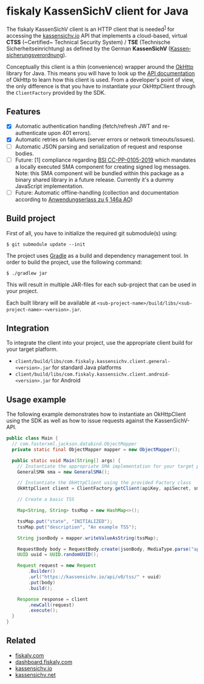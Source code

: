 # fiskaly KassenSichV client for Java

The fiskaly KassenSichV client is an HTTP client that is needed<sup>[1](#fn1)</sup> for accessing the [kassensichv.io](https://kassensichv.io) API that implements a cloud-based, virtual **CTSS** (~Certified~ Technical Security System) / **TSE** (Technische Sicherheitseinrichtung) as defined by the German **KassenSichV** ([Kassen­sich­er­ungsver­ord­nung](https://www.bundesfinanzministerium.de/Content/DE/Downloads/Gesetze/2017-10-06-KassenSichV.pdf)).

Conceptually this client is a thin (convenience) wrapper around the [OkHttp](https://square.github.io/okhttp)
library for Java. This means you will have to look up the
[API documentation](https://square.github.io/okhttp/) of OkHttp to learn 
how this client is used. From a developer's point of view, the only difference
is that you have to instantiate your OkHttpClient through the ```ClientFactory``` provided by the SDK.

## Features

- [X] Automatic authentication handling (fetch/refresh JWT and re-authenticate upon 401 errors).
- [X] Automatic retries on failures (server errors or network timeouts/issues).
- [ ] Automatic JSON parsing and serialization of request and response bodies.
- [ ] Future: [<a name="fn1">1</a>] compliance regarding [BSI CC-PP-0105-2019](https://www.bsi.bund.de/SharedDocs/Downloads/DE/BSI/Zertifizierung/Reporte/ReportePP/pp0105b_pdf.pdf?__blob=publicationFile&v=7) which mandates a locally executed SMA component for creating signed log messages. Note: this SMA component will be bundled within this package as a binary shared library in a future release. Currently it's a dummy JavaScript implementation.
- [ ] Future: Automatic offline-handling (collection and documentation according to [Anwendungserlass zu § 146a AO](https://www.bundesfinanzministerium.de/Content/DE/Downloads/BMF_Schreiben/Weitere_Steuerthemen/Abgabenordnung/AO-Anwendungserlass/2019-06-17-einfuehrung-paragraf-146a-AO-anwendungserlass-zu-paragraf-146a-AO.pdf?__blob=publicationFile&v=1))

## Build project

First of all, you have to initialize the required git submodule(s) using:

```
$ git submodule update --init
```

The project uses [Gradle](https://gradle.org/) as a build and dependency management tool.
In order to build the project, use the following command:

```
$ ./gradlew jar
```

This will result in multiple JAR-files for each sub-project that can be used in your project.

Each built library will be available at ```<sub-project-name>/build/libs/<sub-project-name>-<version>.jar```.


## Integration
To integrate the client into your project, use the appropriate client build for your target platform.

* `client/build/libs/com.fiskaly.kassensichv.client.general-<version>.jar` for standard Java platforms
* `client/build/libs/com.fiskaly.kassensichv.client.android-<version>.jar` for Android

## Usage example

The following example demonstrates how to instantiate an OkHttpClient using the SDK
as well as how to issue requests against the KassenSichV-API.

```java
public class Main {
  // com.fasterxml.jackson.databind.ObjectMapper
  private static final ObjectMapper mapper = new ObjectMapper(); 

  public static void Main(String[] args) {
    // Instantiate the appropriate SMA implementation for your target platform
    GeneralSMA sma = new GeneralSMA();

    // Instantiate the OkHttpClient using the provided Factory class
    OkHttpClient client = ClientFactory.getClient(apiKey, apiSecret, sma);

    // Create a basic TSS

    Map<String, String> tssMap = new HashMap<>();

    tssMap.put("state", "INITIALIZED");
    tssMap.put("description", "An example TSS");

    String jsonBody = mapper.writeValueAsString(tssMap);

    RequestBody body = RequestBody.create(jsonBody, MediaType.parse("application/json"));
    UUID uuid = UUID.randomUUID();

    Request request = new Request
        .Builder()
        .url("https://kassensichv.io/api/v0/tss/" + uuid)
        .put(body)
        .build();

    Response response = client
        .newCall(request)
        .execute();
  }
}
```

## Related

- [fiskaly.com](https://fiskaly.com)
- [dashboard.fiskaly.com](https://dashboard.fiskaly.com)
- [kassensichv.io](https://kassensichv.io)
- [kassensichv.net](https://kassensichv.net)
